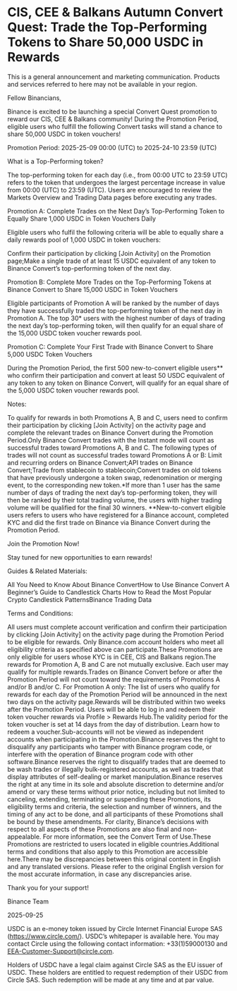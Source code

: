 # CIS, CEE & Balkans Autumn Convert Quest: Trade the Top-Performing Tokens to Share 50,000 USDC in Rewards

This is a general announcement and marketing communication. Products and services referred to here may not be available in your region.

Fellow Binancians, 

Binance is excited to be launching a special Convert Quest promotion to reward our  CIS, CEE & Balkans community!  During the Promotion Period, eligible users who fulfill the following Convert tasks will stand a chance to share 50,000 USDC in token vouchers! 

Promotion Period: 2025-25-09 00:00 (UTC) to 2025-24-10 23:59 (UTC) 

What is a Top-Performing token? 

The top-performing token for each day (i.e., from 00:00 UTC to 23:59 UTC) refers to the token that undergoes the largest percentage increase in value from 00:00 (UTC) to 23:59 (UTC). Users are encouraged to review the Markets Overview and Trading Data pages before executing any trades.

Promotion A: Complete Trades on the Next Day’s Top-Performing Token to Equally Share 1,000 USDC in Token Vouchers Daily

Eligible users who fulfil the following criteria will be able to equally share a daily rewards pool of 1,000 USDC in token vouchers:

Confirm their participation by clicking [Join Activity] on the Promotion page;Make a single trade of at least 15 USDC equivalent of any token to Binance Convert’s top-performing token of the next day.

Promotion B: Complete More Trades on the Top-Performing Tokens at Binance Convert to Share 15,000 USDC in Token Vouchers

Eligible participants of Promotion A will be ranked by the number of days they have successfully traded the top-performing token of the next day in Promotion A. The top 30* users with the highest number of days of trading the next day’s top-performing token, will then qualify for an equal share of the 15,000 USDC token voucher rewards pool.

Promotion C: Complete Your First Trade with Binance Convert to Share 5,000 USDC Token Vouchers

During the Promotion Period, the first 500 new-to-convert eligible users** who confirm their participation and convert at least 50 USDC equivalent of any token to any token on Binance Convert, will qualify for an equal share of the 5,000 USDC token voucher rewards pool. 

Notes:

To qualify for rewards in both Promotions A, B and C, users need to confirm their participation by clicking [Join Activity] on the activity page and complete the relevant trades on Binance Convert during the Promotion Period.Only Binance Convert trades with the Instant mode will count as successful trades toward Promotions A, B and C. The following types of trades will not count as successful trades toward Promotions A or B: Limit and recurring orders on Binance Convert;API trades on Binance Convert;Trade from stablecoin to stablecoin;Convert trades on old tokens that have previously undergone a token swap, redenomination or merging event, to the corresponding new token.*If more than 1 user has the same number of days of trading the next day’s top-performing token, they will then be ranked by their total trading volume, the users with higher trading volume will be qualified for the final 30 winners. **New-to-convert eligible users refers to users who have registered for a Binance account, completed KYC and did the first trade on Binance via Binance Convert during the Promotion Period.

Join the Promotion Now! 

Stay tuned for new opportunities to earn rewards! 

Guides & Related Materials:

All You Need to Know About Binance ConvertHow to Use Binance Convert A Beginner’s Guide to Candlestick Charts How to Read the Most Popular Crypto Candlestick PatternsBinance Trading Data

Terms and Conditions:

All users must complete account verification and confirm their participation by clicking [Join Activity] on the activity page during the Promotion Period to be eligible for rewards. Only Binance.com account holders who meet all eligibility criteria as specified above can participate.These Promotions are only eligible for users whose KYC is in CEE, CIS and Balkans region.The rewards for Promotion A, B and C are not mutually exclusive. Each user may qualify for multiple rewards.Trades on Binance Convert before or after the Promotion Period will not count toward the requirements of Promotions A and/or B and/or C. For Promotion A only: The list of users who qualify for rewards for each day of the Promotion Period will be announced in the next two days on the activity page.Rewards will be distributed within two weeks after the Promotion Period. Users will be able to log in and redeem their token voucher rewards via Profile > Rewards Hub.The validity period for the token voucher is set at 14 days from the day of distribution. Learn how to redeem a voucher.Sub-accounts will not be viewed as independent accounts when participating in the Promotion.Binance reserves the right to disqualify any participants who tamper with Binance program code, or interfere with the operation of Binance program code with other software.Binance reserves the right to disqualify trades that are deemed to be wash trades or illegally bulk-registered accounts, as well as trades that display attributes of self-dealing or market manipulation.Binance reserves the right at any time in its sole and absolute discretion to determine and/or amend or vary these terms without prior notice, including but not limited to canceling, extending, terminating or suspending these Promotions, its eligibility terms and criteria, the selection and number of winners, and the timing of any act to be done, and all participants of these Promotions shall be bound by these amendments. For clarity, Binance’s decisions with respect to all aspects of these Promotions are also final and non-appealable. For more information, see the Convert Term of Use.These Promotions are restricted to users located in eligible countries.Additional terms and conditions that also apply to this Promotion are accessible here.There may be discrepancies between this original content in English and any translated versions. Please refer to the original English version for the most accurate information, in case any discrepancies arise.

Thank you for your support!

Binance Team

2025-09-25

USDC is an e-money token issued by Circle Internet Financial Europe SAS (https://www.circle.com/). USDC’s whitepaper is available here. You may contact Circle using the following contact information: +33(1)59000130 and EEA-Customer-Support@circle.com. 

Holders of USDC have a legal claim against Circle SAS as the EU issuer of USDC. These holders are entitled to request redemption of their USDC from Circle SAS. Such redemption will be made at any time and at par value.